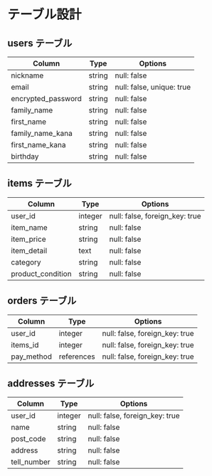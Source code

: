 # テーブル設計

## users テーブル

| Column             | Type   | Options     |
| ------------------ | ------ | ----------- |
| nickname           | string | null: false |
| email              | string | null: false, unique: true |
| encrypted_password | string | null: false |
| family_name        | string | null: false |
| first_name         | string | null: false |
| family_name_kana   | string | null: false |
| first_name_kana    | string | null: false |
| birthday           | string | null: false |

## items テーブル

| Column     | Type       | Options     |
| -----------| -----------| ----------- |
| user_id    | integer    | null: false, foreign_key: true |
| item_name  | string     | null: false |
| item_price | string     | null: false |
| item_detail| text       | null: false |
| category   | string     | null: false |
| product_condition| string |null: false|


## orders テーブル

| Column    | Type       | Options                        |
| ----------| ---------- | ------------------------------ |
| user_id   | integer    | null: false, foreign_key: true |
| items_id  | integer    | null: false, foreign_key: true |
| pay_method| references | null: false, foreign_key: true |

## addresses テーブル

| Column     | Type       | Options     |
| -----------| -----------| ----------- |
| user_id    | integer    | null: false, foreign_key: true |
| name       | string     | null: false |
| post_code  | string     | null: false |
| address    | string     | null: false |
| tell_number| string     | null: false |
